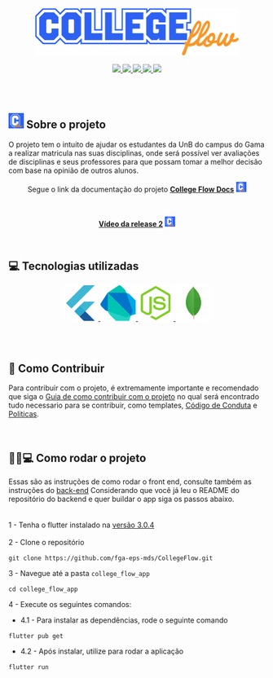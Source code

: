 <p align="center">  <img alt="College Flow" src=".github/images/college-flow-logo-blue.png" width="400px"></p>

<p align="center">
<!--     <a href="https://app.travis-ci.com/github/fga-eps-mds/2022-1-PokeRanking" alt="Status da build" >
        <img src="https://app.travis-ci.com/fga-eps-mds/2022-1-PokeRanking.svg?branch=main" />
    </a>
     -->
    <a href="http://isitmaintained.com/project/fga-eps-mds/CollegeFlow" alt="Porcentagem de issues abertas" >
        <img src="http://isitmaintained.com/badge/open/fga-eps-mds/CollegeFlow.svg" />
    </a>
    <a href="http://isitmaintained.com/project/fga-eps-mds/CollegeFlow" alt="Tempo médio para fechar uma issue" >
        <img src="http://isitmaintained.com/badge/resolution/fga-eps-mds/CollegeFlow.svg" />
    </a>
    <a href="https://codeclimate.com/github/fga-eps-mds/CollegeFlow/test_coverage" alt="Cobertura de testes" >
        <img src="https://api.codeclimate.com/v1/badges/fc1622134752d483b441/test_coverage" />
    </a>
     <a href="https://codeclimate.com/github/fga-eps-mds/CollegeFlow/maintainability" alt="Manutenibilidade" >
        <img src="https://api.codeclimate.com/v1/badges/fc1622134752d483b441/maintainability" />
    </a>
    <a href="https://opensource.org/licenses/MIT" alt="Licença: GPL v3" >
        <img src="https://img.shields.io/badge/License-MIT-blue.svg" />
    </a>
</p>
<br>
<br>

## <img src=".github/images/logo-college-flow-background.png" width="30" height="30" /> Sobre o projeto

O projeto tem o intuito de ajudar os estudantes da UnB do campus do Gama a realizar matricula nas suas disciplinas, onde será possível ver avaliações de disciplinas e seus professores para que possam tomar a melhor decisão com base na opinião de outros alunos.

<p align="center">
Segue o link da documentação do projeto
    <a href="https://fga-eps-mds.github.io/CollegeFlow/"><strong>College Flow Docs</strong></a> <img src=".github/images/logo-college-flow-background.png" width="20" height="20" />
</p>
<br>
<p align="center"> 
    <a href="https://youtu.be/rtqEOswljBM"><strong>Vídeo da release 2</strong></a> <img src=".github/images/logo-college-flow-background.png" width="20" height="20" />
</p> 
<br>

## 💻 Tecnologias utilizadas

<p align="center">
    <a href="https://flutter.dev/" alt="Flutter" >
        <img width="70" height="70" src="https://github.com/devicons/devicon/blob/master/icons/flutter/flutter-original.svg" />
    </a>
    <a href="https://dart.dev/" alt="Dart" >
        <img width="70" height="70" src="https://github.com/devicons/devicon/blob/master/icons/dart/dart-original.svg" />
    </a>
    <a href="https://nodejs.org/en/" alt="NodeJs" >
        <img width="70" height="70" src="https://github.com/devicons/devicon/blob/master/icons/nodejs/nodejs-original.svg" />
    </a>
    <a href="https://www.mongodb.com/pt-br" alt="MongoDb" >
        <img width="70" height="70" src="https://github.com/devicons/devicon/blob/master/icons/mongodb/mongodb-original.svg" />
    </a>
</p>
<br>
<br>

## 📜 Como Contribuir

Para contribuir com o projeto, é extremamente importante e recomendado que siga o [Guia de como contribuir com o projeto](https://fga-eps-mds.github.io/CollegeFlow/#/contributing) no qual será encontrado tudo necessario para se contribuir, como templates, [Código de Conduta](https://fga-eps-mds.github.io/CollegeFlow/#/code_of_conduct) e [Politicas](https://fga-eps-mds.github.io/CollegeFlow/#/policies).  
<br>
<br>

## 🧑‍💼💻 Como rodar o projeto

Essas são as instruções de como rodar o front end, consulte também as instruções do [back-end](https://github.com/fga-eps-mds/CollegeFlow-Backend)
Considerando que você já leu o README do repositório do backend e quer buildar o app siga os passos abaixo.
<br>
<br>
<br>
1 - Tenha o flutter instalado na [versão 3.0.4](https://docs.flutter.dev/development/tools/sdk/releases)
<br>
<br>
2 - Clone o repositório

```
git clone https://github.com/fga-eps-mds/CollegeFlow.git
```

3 - Navegue até a pasta `college_flow_app`

```
cd college_flow_app
```

4 - Execute os seguintes comandos:

- 4.1 - Para instalar as dependências, rode o seguinte comando

```
flutter pub get
```

- 4.2 - Após instalar, utilize para rodar a aplicação

```
flutter run
```
